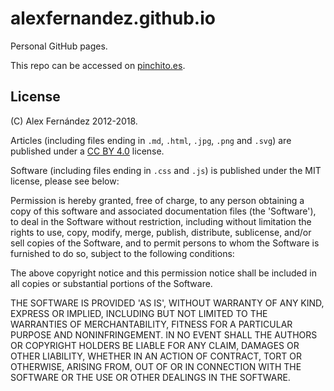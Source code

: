 # alexfernandez.github.io

Personal GitHub pages.

This repo can be accessed on
[pinchito.es](http://pinchito.es/).

## License

(C) Alex Fernández 2012-2018.

Articles (including files ending in `.md`, `.html`, `.jpg`, `.png` and `.svg`)
are published under a
[CC BY 4.0](https://creativecommons.org/licenses/by/4.0/)
license.

Software (including files ending in `.css` and `.js`)
is published under the MIT license, please see below:

Permission is hereby granted, free of charge, to any person obtaining a copy of this software and associated documentation files (the 'Software'), to deal in the Software without restriction, including without limitation the rights to use, copy, modify, merge, publish, distribute, sublicense, and/or sell copies of the Software, and to permit persons to whom the Software is furnished to do so, subject to the following conditions:

The above copyright notice and this permission notice shall be included in all copies or substantial portions of the Software.

THE SOFTWARE IS PROVIDED 'AS IS', WITHOUT WARRANTY OF ANY KIND, EXPRESS OR IMPLIED, INCLUDING BUT NOT LIMITED TO THE WARRANTIES OF MERCHANTABILITY, FITNESS FOR A PARTICULAR PURPOSE AND NONINFRINGEMENT. IN NO EVENT SHALL THE AUTHORS OR COPYRIGHT HOLDERS BE LIABLE FOR ANY CLAIM, DAMAGES OR OTHER LIABILITY, WHETHER IN AN ACTION OF CONTRACT, TORT OR OTHERWISE, ARISING FROM, OUT OF OR IN CONNECTION WITH THE SOFTWARE OR THE USE OR OTHER DEALINGS IN THE SOFTWARE.


